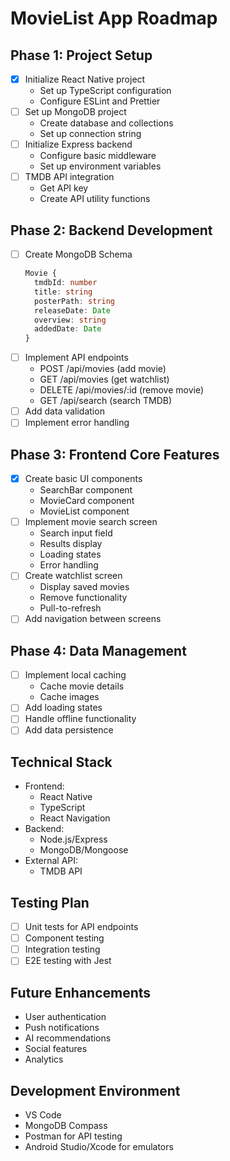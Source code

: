# MovieList App Roadmap

## Phase 1: Project Setup
- [X] Initialize React Native project
  - Set up TypeScript configuration
  - Configure ESLint and Prettier
- [ ] Set up MongoDB project
  - Create database and collections
  - Set up connection string
- [ ] Initialize Express backend
  - Configure basic middleware
  - Set up environment variables
- [ ] TMDB API integration
  - Get API key
  - Create API utility functions

## Phase 2: Backend Development
- [ ] Create MongoDB Schema
  ```typescript
  Movie {
    tmdbId: number
    title: string
    posterPath: string
    releaseDate: Date
    overview: string
    addedDate: Date
  }
  ```
- [ ] Implement API endpoints
  - POST /api/movies (add movie)
  - GET /api/movies (get watchlist)
  - DELETE /api/movies/:id (remove movie)
  - GET /api/search (search TMDB)
- [ ] Add data validation
- [ ] Implement error handling

## Phase 3: Frontend Core Features
- [X] Create basic UI components
  - SearchBar component
  - MovieCard component
  - MovieList component
- [ ] Implement movie search screen
  - Search input field
  - Results display
  - Loading states
  - Error handling
- [ ] Create watchlist screen
  - Display saved movies
  - Remove functionality
  - Pull-to-refresh
- [ ] Add navigation between screens

## Phase 4: Data Management
- [ ] Implement local caching
  - Cache movie details
  - Cache images
- [ ] Add loading states
- [ ] Handle offline functionality
- [ ] Add data persistence

## Technical Stack
- Frontend: 
  - React Native
  - TypeScript
  - React Navigation
- Backend:
  - Node.js/Express
  - MongoDB/Mongoose
- External API:
  - TMDB API

## Testing Plan
- [ ] Unit tests for API endpoints
- [ ] Component testing
- [ ] Integration testing
- [ ] E2E testing with Jest

## Future Enhancements
- User authentication
- Push notifications
- AI recommendations
- Social features
- Analytics

## Development Environment
- VS Code
- MongoDB Compass
- Postman for API testing
- Android Studio/Xcode for emulators